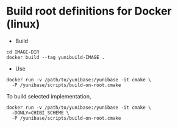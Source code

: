 Build root definitions for Docker (linux)
=========================================

* Build

```
cd IMAGE-DIR
docker build --tag yunibuild-IMAGE .
```

* Use

```
docker run -v /path/to/yunibase:/yunibase -it cmake \
  -P /yunibase/scripts/build-on-root.cmake
```

To build selected implementation,

```
docker run -v /path/to/yunibase:/yunibase -it cmake \
  -DONLY=CHIBI_SCHEME \
  -P /yunibase/scripts/build-on-root.cmake
```

